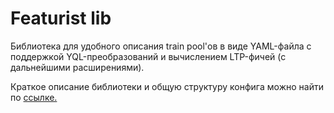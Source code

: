 # Featurist lib

Библиотека для удобного описания train pool'ов в виде YAML-файла с поддержкой YQL-преобразований и вычислением LTP-фичей (с дальнейшими расширениями).

Краткое описание библиотеки и общую структуру конфига можно найти по [ссылке.](https://wiki.yandex-team.ru/data/mlops/long-term-profile-postroenie-i-formirovanie-train-poolov/)
